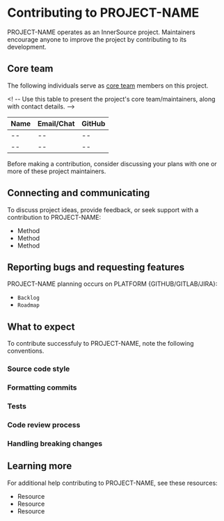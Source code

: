 # Contributing to PROJECT-NAME

PROJECT-NAME operates as an InnerSource project.
Maintainers encourage anyone to improve the project by contributing to its development.

## Core team
The following individuals serve as [core team](https://patterns.innersourcecommons.org/p/core-team) members on this project. 

<! -- Use this table to present the project's core team/maintainers, along with contact details. -->

| Name | Email/Chat | GitHub |
| ---- | ---------- | ------ |
| -- | -- | -- |
| -- | -- | -- |

Before making a contribution, consider discussing your plans with one or more of these project maintainers.

## Connecting and communicating
To discuss project ideas, provide feedback, or seek support with a contribution to PROJECT-NAME:

* Method
* Method
* Method

## Reporting bugs and requesting features
PROJECT-NAME planning occurs on PLATFORM {GITHUB/GITLAB/JIRA}:

<!-- Include here any relevant notes on how prospective contributors can most easily get a glimpse of ongoing project development and priorities. -->

* `Backlog`
* `Roadmap`

## What to expect
To contribute successfuly to PROJECT-NAME, note the following conventions.

<!-- Add or remove any of the following headings to provide details about the project's coding deveopment conventions. -->

### Source code style
### Formatting commits
### Tests
### Code review process
### Handling breaking changes

## Learning more
For additional help contributing to PROJECT-NAME, see these resources:

* Resource
* Resource
* Resource